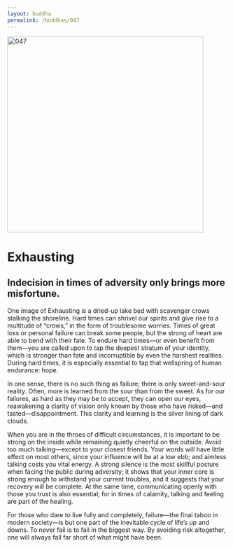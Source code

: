```yaml
---
layout: buddha
permalink: /buddhas/047
---
```


<div class="uk-text-center">
<img src="{{"/assets/img/buddhas/buddha-047.jpg" | relative_url}}" alt="047"  width="448" height="448"></div>

# Exhausting

## Indecision in times of adversity only brings more misfortune. 



One image of Exhausting is a dried-up lake bed with scavenger crows stalking the shoreline. Hard times can shrivel our spirits and give rise to a multitude of “crows,” in the form of troublesome worries. Times of great loss or personal failure can break some people, but the strong of heart are able to bend with their fate. To endure hard times—or even benefit from them—you are called upon to tap the deepest stratum of your identity, which is stronger than fate and incorruptible by even the harshest realities. During hard times, it is especially essential to tap that wellspring of human endurance: hope.

In one sense, there is no such thing as failure; there is only sweet-and-sour reality. Often, more is learned from the sour than from the sweet. As for our failures, as hard as they may be to accept, they can open our eyes, reawakening a clarity of vision only known by those who have risked—and tasted—disappointment. This clarity and learning is the silver lining of dark clouds.

When you are in the throes of difficult circumstances, it is important to be strong on the inside while remaining quietly cheerful on the outside. Avoid too much talking—except to your closest friends. Your words will have little effect on most others, since your influence will be at a low ebb; and aimless talking costs you vital energy. A strong silence is the most skillful posture when facing the public during adversity; it shows that your inner core is strong enough to withstand your current troubles, and it suggests that your recovery will be complete. At the same time, communicating openly with those you trust is also essential; for in times of calamity, talking and feeling are part of the healing.

For those who dare to live fully and completely, failure—the final taboo in modern society—is but one part of the inevitable cycle of life’s up and downs. To never fail is to fail in the biggest way. By avoiding risk altogether, one will always fall far short of what might have been.

